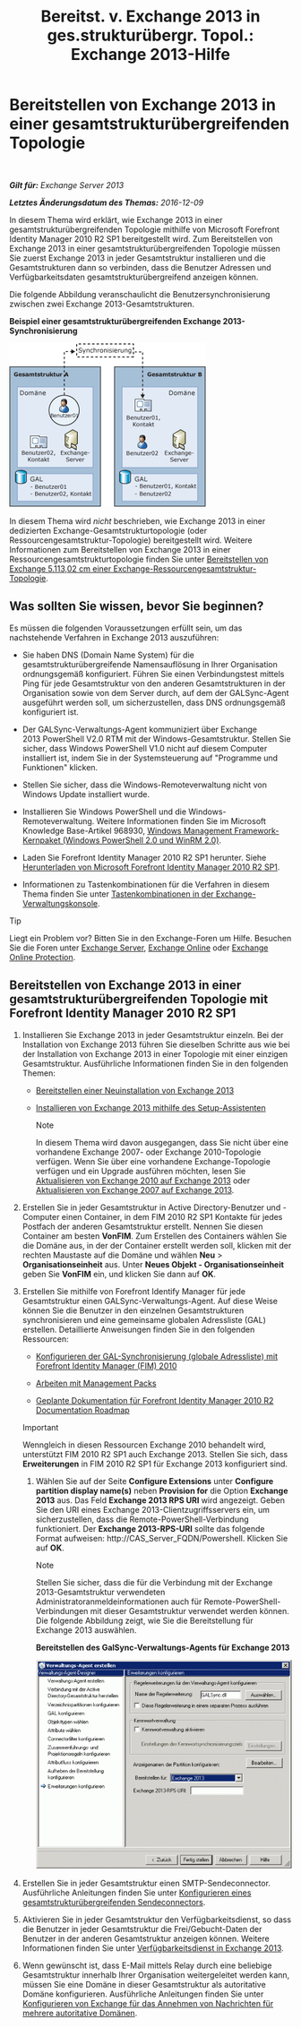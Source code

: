 ﻿---
title: 'Bereitst. v. Exchange 2013 in ges.strukturübergr. Topol.: Exchange 2013-Hilfe'
TOCTitle: Bereitstellen von Exchange 2013 in einer gesamtstrukturübergreifenden Topologie
ms:assetid: 65be650f-d435-4f60-9ff0-5cb88a726abb
ms:mtpsurl: https://technet.microsoft.com/de-de/library/Aa998597(v=EXCHG.150)
ms:contentKeyID: 51409310
ms.date: 04/24/2018
mtps_version: v=EXCHG.150
ms.translationtype: HT
---

# Bereitstellen von Exchange 2013 in einer gesamtstrukturübergreifenden Topologie

 

_**Gilt für:** Exchange Server 2013_

_**Letztes Änderungsdatum des Themas:** 2016-12-09_

In diesem Thema wird erklärt, wie Exchange 2013 in einer gesamtstrukturübergreifenden Topologie mithilfe von Microsoft Forefront Identity Manager 2010 R2 SP1 bereitgestellt wird. Zum Bereitstellen von Exchange 2013 in einer gesamtstrukturübergreifenden Topologie müssen Sie zuerst Exchange 2013 in jeder Gesamtstruktur installieren und die Gesamtstrukturen dann so verbinden, dass die Benutzer Adressen und Verfügbarkeitsdaten gesamtstrukturübergreifend anzeigen können.

Die folgende Abbildung veranschaulicht die Benutzersynchronisierung zwischen zwei Exchange 2013-Gesamtstrukturen.

**Beispiel einer gesamtstrukturübergreifenden Exchange 2013-Synchronisierung**

![Beispiel einer Exchange 2010-Konfiguration mit mehreren Gesamtstrukturen](images/Aa998597.df0ba5dd-cb96-4542-98bd-2a425defe317(EXCHG.150).gif "Beispiel einer Exchange 2010-Konfiguration mit mehreren Gesamtstrukturen")

In diesem Thema wird *nicht* beschrieben, wie Exchange 2013 in einer dedizierten Exchange-Gesamtstrukturtopologie (oder Ressourcengesamtstruktur-Topologie) bereitgestellt wird. Weitere Informationen zum Bereitstellen von Exchange 2013 in einer Ressourcengesamtstrukturtopologie finden Sie unter [Bereitstellen von Exchange 5.113,02 cm einer Exchange-Ressourcengesamtstruktur-Topologie](deploy-exchange-2013-in-an-exchange-resource-forest-topology-exchange-2013-help.md).

## Was sollten Sie wissen, bevor Sie beginnen?

Es müssen die folgenden Voraussetzungen erfüllt sein, um das nachstehende Verfahren in Exchange 2013 auszuführen:

  - Sie haben DNS (Domain Name System) für die gesamtstrukturübergreifende Namensauflösung in Ihrer Organisation ordnungsgemäß konfiguriert. Führen Sie einen Verbindungstest mittels Ping für jede Gesamtstruktur von den anderen Gesamtstrukturen in der Organisation sowie von dem Server durch, auf dem der GALSync-Agent ausgeführt werden soll, um sicherzustellen, dass DNS ordnungsgemäß konfiguriert ist.

  - Der GALSync-Verwaltungs-Agent kommuniziert über Exchange 2013 PowerShell V2.0 RTM mit der Windows-Gesamtstruktur. Stellen Sie sicher, dass Windows PowerShell V1.0 nicht auf diesem Computer installiert ist, indem Sie in der Systemsteuerung auf "Programme und Funktionen" klicken.

  - Stellen Sie sicher, dass die Windows-Remoteverwaltung nicht von Windows Update installiert wurde.

  - Installieren Sie Windows PowerShell und die Windows-Remoteverwaltung. Weitere Informationen finden Sie im Microsoft Knowledge Base-Artikel 968930, [Windows Management Framework-Kernpaket (Windows PowerShell 2.0 und WinRM 2.0)](http://go.microsoft.com/fwlink/p/?linkid=3052&kbid=968930).

  - Laden Sie Forefront Identity Manager 2010 R2 SP1 herunter. Siehe [Herunterladen von Microsoft Forefront Identity Manager 2010 R2 SP1](https://go.microsoft.com/fwlink/p/?linkid=279868).

  - Informationen zu Tastenkombinationen für die Verfahren in diesem Thema finden Sie unter [Tastenkombinationen in der Exchange-Verwaltungskonsole](keyboard-shortcuts-in-the-exchange-admin-center-exchange-online-protection-help.md).


> [!TIP]
> Liegt ein Problem vor? Bitten Sie in den Exchange-Foren um Hilfe. Besuchen Sie die Foren unter <A href="https://go.microsoft.com/fwlink/p/?linkid=60612">Exchange Server</A>, <A href="https://go.microsoft.com/fwlink/p/?linkid=267542">Exchange Online</A> oder <A href="https://go.microsoft.com/fwlink/p/?linkid=285351">Exchange Online Protection</A>.



## Bereitstellen von Exchange 2013 in einer gesamtstrukturübergreifenden Topologie mit Forefront Identity Manager 2010 R2 SP1

1.  Installieren Sie Exchange 2013 in jeder Gesamtstruktur einzeln. Bei der Installation von Exchange 2013 führen Sie dieselben Schritte aus wie bei der Installation von Exchange 2013 in einer Topologie mit einer einzigen Gesamtstruktur. Ausführliche Informationen finden Sie in den folgenden Themen:
    
      - [Bereitstellen einer Neuinstallation von Exchange 2013](deploy-a-new-installation-of-exchange-2013-exchange-2013-help.md)
    
      - [Installieren von Exchange 2013 mithilfe des Setup-Assistenten](install-exchange-2013-using-the-setup-wizard-exchange-2013-help.md)
        

        > [!NOTE]
        > In diesem Thema wird davon ausgegangen, dass Sie nicht über eine vorhandene Exchange 2007- oder Exchange 2010-Topologie verfügen. Wenn Sie über eine vorhandene Exchange-Topologie verfügen und ein Upgrade ausführen möchten, lesen Sie <A href="upgrade-from-exchange-2010-to-exchange-2013-exchange-2013-help.md">Aktualisieren von Exchange&nbsp;2010 auf Exchange&nbsp;2013</A> oder <A href="upgrade-from-exchange-2007-to-exchange-2013-exchange-2013-help.md">Aktualisieren von Exchange&nbsp;2007 auf Exchange&nbsp;2013</A>.



2.  Erstellen Sie in jeder Gesamtstruktur in Active Directory-Benutzer und -Computer einen Container, in dem FIM 2010 R2 SP1 Kontakte für jedes Postfach der anderen Gesamtstruktur erstellt. Nennen Sie diesen Container am besten **VonFIM**. Zum Erstellen des Containers wählen Sie die Domäne aus, in der der Container erstellt werden soll, klicken mit der rechten Maustaste auf die Domäne und wählen **Neu** \> **Organisationseinheit** aus. Unter **Neues Objekt - Organisationseinheit** geben Sie **VonFIM** ein, und klicken Sie dann auf **OK**.

3.  Erstellen Sie mithilfe von Forefront Identify Manager für jede Gesamtstruktur einen GALSync-Verwaltungs-Agent. Auf diese Weise können Sie die Benutzer in den einzelnen Gesamtstrukturen synchronisieren und eine gemeinsame globalen Adressliste (GAL) erstellen. Detaillierte Anweisungen finden Sie in den folgenden Ressourcen:
    
      - [Konfigurieren der GAL-Synchronisierung (globale Adressliste) mit Forefront Identity Manager (FIM) 2010](https://go.microsoft.com/fwlink/p/?linkid=279869)
    
      - [Arbeiten mit Management Packs](https://go.microsoft.com/fwlink/p/?linkid=279870)
    
      - [Geplante Dokumentation für Forefront Identity Manager 2010 R2 Documentation Roadmap](https://go.microsoft.com/fwlink/p/?linkid=279871)
    

    > [!IMPORTANT]
    > Wenngleich in diesen Ressourcen Exchange 2010 behandelt wird, unterstützt FIM 2010 R2 SP1 auch Exchange 2013. Stellen Sie sich, dass <STRONG>Erweiterungen</STRONG> in FIM 2010 R2 SP1 für Exchange 2013 konfiguriert sind.

    
    1.  Wählen Sie auf der Seite **Configure Extensions** unter **Configure partition display name(s)** neben **Provision for** die Option **Exchange 2013** aus. Das Feld **Exchange 2013 RPS URI** wird angezeigt. Geben Sie den URI eines Exchange 2013-Clientzugriffsservers ein, um sicherzustellen, dass die Remote-PowerShell-Verbindung funktioniert. Der **Exchange 2013-RPS-URI** sollte das folgende Format aufweisen: http://CAS\_Server\_FQDN/Powershell. Klicken Sie auf **OK**.
        

        > [!NOTE]
        > Stellen Sie sicher, dass die für die Verbindung mit der Exchange 2013-Gesamtstruktur verwendeten Administratoranmeldeinformationen auch für Remote-PowerShell-Verbindungen mit dieser Gesamtstruktur verwendet werden können.<BR>Die folgende Abbildung zeigt, wie Sie die Bereitstellung für Exchange 2013 auswählen.

        
        **Bereitstellen des GalSync-Verwaltungs-Agents für Exchange 2013**
        
        ![Exchange 2010 Verwaltungs-Agent-Bereitstellung](images/Aa998597.8f403cda-e5e4-4edf-887f-c1ed46cee3f5(EXCHG.150).gif "Exchange 2010 Verwaltungs-Agent-Bereitstellung")  

4.  Erstellen Sie in jeder Gesamtstruktur einen SMTP-Sendeconnector. Ausführliche Anleitungen finden Sie unter [Konfigurieren eines gesamtstrukturübergreifenden Sendeconnectors](configure-a-cross-forest-send-connector-exchange-2013-help.md).

5.  Aktivieren Sie in jeder Gesamtstruktur den Verfügbarkeitsdienst, so dass die Benutzer in jeder Gesamtstruktur die Frei/Gebucht-Daten der Benutzer in der anderen Gesamtstruktur anzeigen können. Weitere Informationen finden Sie unter [Verfügbarkeitsdienst in Exchange 2013](availability-service-in-exchange-2013-exchange-2013-help.md).

6.  Wenn gewünscht ist, dass E-Mail mittels Relay durch eine beliebige Gesamtstruktur innerhalb Ihrer Organisation weitergeleitet werden kann, müssen Sie eine Domäne in dieser Gesamtstruktur als autoritative Domäne konfigurieren. Ausführliche Anleitungen finden Sie unter [Konfigurieren von Exchange für das Annehmen von Nachrichten für mehrere autoritative Domänen](configure-exchange-to-accept-mail-for-multiple-authoritative-domains-exchange-2013-help.md).

